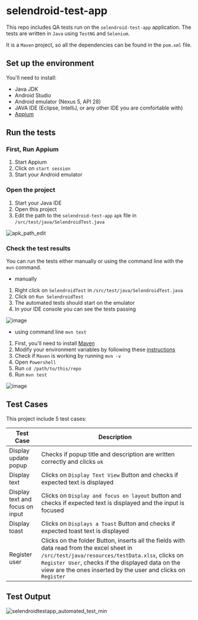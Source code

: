 # selendroid-test-app

This repo includes QA tests run on the `selendroid-test-app` application. The tests are written in `Java` using `TestNG` and `Selenium`.

It is a `Maven` project, so all the dependencies can be found in the `pom.xml` file.

## Set up the environment

You'll need to install:

- Java JDK
- Android Studio
- Android emulator (Nexus 5, API 28)
- JAVA IDE (Eclipse, IntelliJ, or any other IDE you are comfortable with)
- [Appium](https://github.com/appium/appium-desktop/releases/tag/v1.10.0)

## Run the tests

### First, Run Appium

1. Start Appium
1. Click on `start session`
1. Start your Android emulator

### Open the project

1. Start your Java IDE
1. Open this project
1. Edit the path to the `selendroid-test-app` `apk` file in `/src/test/java/SelendroidTest.java`

  ![apk_path_edit](https://user-images.githubusercontent.com/38904721/53296366-9b73bc00-3816-11e9-8d8a-50c5d289b187.PNG)

### Check the test results

You can run the tests either manually or using the command line with the `mvn` command.

- manually

 1. Right click on `SelendroidTest` in `/src/test/java/SelendroidTest.java`
 1. Click on `Run SelendroidTest`
 1. The automated tests should start on the emulator
 1. In your IDE console you can see the tests passing

 ![image](https://user-images.githubusercontent.com/38904721/53296413-471d0c00-3817-11e9-8c91-6ff339699a03.png)

- using command line `mvn test`

 1. First, you'll need to install [Maven](https://maven.apache.org/download.cgi)
 1. Modify your environment variables by following these [instructions](https://maven.apache.org/install.html)
 1. Check if `Maven` is working by running `mvn -v`
 1. Open `Powershell`
 1. Run `cd /path/to/this/repo`
 1. Run `mvn test`

  ![image](https://user-images.githubusercontent.com/38904721/53296434-a549ef00-3817-11e9-9843-b4f3e5388765.png)

## Test Cases

This project include 5 test cases:

|Test Case| Description|
|------------|-----------|
|Display update popup|Checks if popup title and description are written correctly and clicks `ok`|
|Display text|Clicks on `Display Text View` Button and checks if expected text is displayed|
|Display text and focus on input|Clicks on `Display and focus on layout` button and checks if expected text is displayed and the input is focused|
|Display toast|Clicks on `Displays a Toast` Button and checks if expected toast text is displayed|
|Register user|Clicks on the folder Button, inserts all the fields with data read from the excel sheet in `/src/test/java/resources/testData.xlsx`, clicks on `Register User`, checks if the displayed data on the view are the ones inserted by the user and clicks on `Register`|

## Test Output

![selendroidtestapp_automated_test_min](https://user-images.githubusercontent.com/38904721/53297034-0f669200-3820-11e9-8a3c-300aa9559f99.gif)

